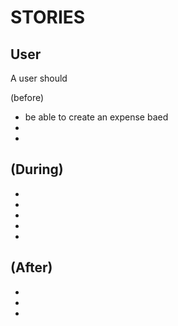 # STORIES

## User

A user should

(before)
- be able to create an expense baed 
-
-

(During)
-
-
-
-
-
-

(After)
-
-
-
-